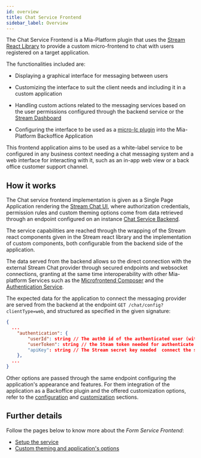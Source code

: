 ```yaml
---
id: overview
title: Chat Service Frontend
sidebar_label: Overview
---
```


<!--
WARNING: this file was automatically generated by Mia-Platform Doc Aggregator.
DO NOT MODIFY IT BY HAND.
Instead, modify the source file and run the aggregator to regenerate this file.
-->

The Chat Service Frontend is a Mia-Platform plugin that uses the [Stream React Library](https://getstream.io/chat/docs/sdk/react/) to provide a custom micro-frontend to chat with users registered on a target application. 

The functionalities included are:

- Displaying a graphical interface for messaging between users

- Customizing the interface to suit the client needs and including it in a custom application

- Handling custom actions related to the messaging services based on the user permissions configured through the backend service or the [Stream Dashboard](https://dashboard.getstream.io/) 

- Configuring the interface to be used as a [micro-lc plugin](https://microlc.io/documentation/docs/micro-lc/plugin_configuration#qiankun-plugin) into the Mia-Platform Backoffice Application

This frontend application aims to be used as a white-label service to be configured in any business context needing a chat messaging system and a web interface for interacting with it, such as an in-app web view or a back office customer support channel. 

## How it works

The Chat service frontend implementation is given as a Single Page Application rendering the [Stream Chat UI](https://getstream.io/chat/demos/messaging/), where authorization credentials, permission rules and custom theming options come from data retrieved through an endpoint configured on an instance
[Chat Service Backend](/runtime_suite/chat-service-backend/10_overview_and_usage.md).

The service capabilities are reached through the wrapping of the Stream react components given in the Stream react library and the implementation of custom components, both configurable from the backend side of the application.

The data served from the backend allows so the direct connection with the external Stream Chat provider through secured endpoints and websocket connections, granting at the same time interoperability with other Mia-platform Services such as the [Microfrontend Composer](/microfrontend-composer/overview.md) and the [Authentication Service](/runtime_suite/authentication-service/10_overview.md).

The expected data for the application to connect the messaging provider are served from the backend at the endpoint `GET /chat/config?clientType=web`, and structured as specified in the given signature:

```json
{
  ...
    "authentication": {
        "userId": string // The auth0 id of the authenticated user (with the *'auth0-'* prefix of the id removed),
        "userToken": string // the Steam token needed for authenticate the user
        "apiKey": string // The Stream secret key needed  connect the service
    }, 
  ...
}
```

Other options are passed through the same endpoint configuring the application's appearance and features.
For them integration of the application as a Backoffice plugin and the offered customization options, refer to the [configuration](/runtime_suite/chat-service-frontend/20_configuration.md) and [customization](/runtime_suite/chat-service-frontend/30_customization.md) sections.


## Further details

Follow the pages below to know more about the *Form Service Frontend*:

- [Setup the service](/runtime_suite/chat-service-frontend/20_configuration.md)
- [Custom theming and application's options](/runtime_suite/chat-service-frontend/30_customization.md)
